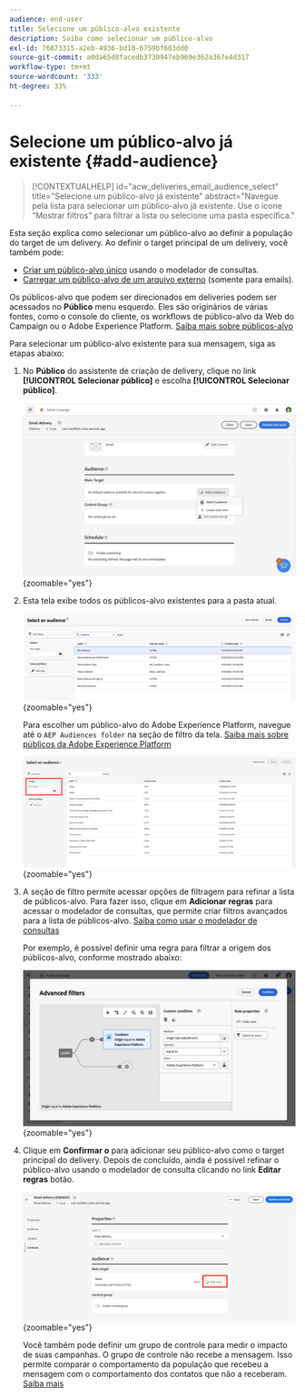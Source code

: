 ```yaml
---
audience: end-user
title: Selecione um público-alvo existente
description: Saiba como selecionar um público-alvo
exl-id: 76873315-a2eb-4936-bd10-6759bf603dd0
source-git-commit: a0da65d8facedb3730947eb969e362a367e4d317
workflow-type: tm+mt
source-wordcount: '333'
ht-degree: 33%

---
```



# Selecione um público-alvo já existente {#add-audience}

>[!CONTEXTUALHELP]
>id="acw_deliveries_email_audience_select"
>title="Selecione um público-alvo já existente"
>abstract="Navegue pela lista para selecionar um público-alvo já existente. Use o ícone “Mostrar filtros” para filtrar a lista ou selecione uma pasta específica."

Esta seção explica como selecionar um público-alvo ao definir a população do target de um delivery. Ao definir o target principal de um delivery, você também pode:
* [Criar um público-alvo único](one-time-audience.md) usando o modelador de consultas.
* [Carregar um público-alvo de um arquivo externo](file-audience.md) (somente para emails).

Os públicos-alvo que podem ser direcionados em deliveries podem ser acessados no **Público** menu esquerdo. Eles são originários de várias fontes, como o console do cliente, os workflows de público-alvo da Web do Campaign ou o Adobe Experience Platform. [Saiba mais sobre públicos-alvo](manage-audience.md)

Para selecionar um público-alvo existente para sua mensagem, siga as etapas abaixo:

1. No **Público** do assistente de criação de delivery, clique no link **[!UICONTROL Selecionar público]** e escolha **[!UICONTROL Selecionar público]**.

   ![](assets/create-audience.png){zoomable=&quot;yes&quot;}

1. Esta tela exibe todos os públicos-alvo existentes para a pasta atual.

   ![](assets/create-audience2.png){zoomable=&quot;yes&quot;}

   Para escolher um público-alvo do Adobe Experience Platform, navegue até o `AEP Audiences folder` na seção de filtro da tela. [Saiba mais sobre públicos da Adobe Experience Platform](manage-audience.md#monitor)

   ![](assets/select-audience-folder.png){zoomable=&quot;yes&quot;}

1. A seção de filtro permite acessar opções de filtragem para refinar a lista de públicos-alvo. Para fazer isso, clique em **Adicionar regras** para acessar o modelador de consultas, que permite criar filtros avançados para a lista de públicos-alvo. [Saiba como usar o modelador de consultas](../query/query-modeler-overview.md)

   Por exemplo, é possível definir uma regra para filtrar a origem dos públicos-alvo, conforme mostrado abaixo:

   ![](assets/filter-on-aep-audience.png){zoomable=&quot;yes&quot;}

1. Clique em **Confirmar o** para adicionar seu público-alvo como o target principal do delivery. Depois de concluído, ainda é possível refinar o público-alvo usando o modelador de consulta clicando no link **Editar regras** botão.

   ![](assets/refine-audience.png){zoomable=&quot;yes&quot;}

   Você também pode definir um grupo de controle para medir o impacto de suas campanhas. O grupo de controle não recebe a mensagem. Isso permite comparar o comportamento da população que recebeu a mensagem com o comportamento dos contatos que não a receberam. [Saiba mais](control-group.md)
